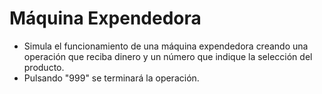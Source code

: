 # Máquina Expendedora
 * Simula el funcionamiento de una máquina expendedora creando una operación que reciba dinero y un número que indique la selección del producto.
 * Pulsando "999" se terminará la operación.
